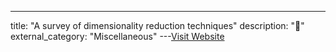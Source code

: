 ---
title: "A survey of dimensionality reduction techniques"
description: "🔖"
external_category: "Miscellaneous"
---[Visit Website](https://arxiv.org/abs/1403.2877)

